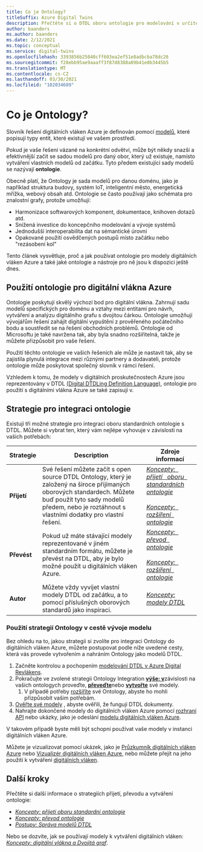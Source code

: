 ```yaml
---
title: Co je Ontology?
titleSuffix: Azure Digital Twins
description: Přečtěte si o DTDL oboru ontologie pro modelování v určité doméně
author: baanders
ms.author: baanders
ms.date: 2/12/2021
ms.topic: conceptual
ms.service: digital-twins
ms.openlocfilehash: 3393856b25040cff603ea2ef51e8adbcba78dc26
ms.sourcegitcommit: f28ebb95ae9aaaff3f87d8388a09b41e0b3445b5
ms.translationtype: MT
ms.contentlocale: cs-CZ
ms.lasthandoff: 03/30/2021
ms.locfileid: "102034689"
---
```

# <a name="what-is-an-ontology"></a>Co je Ontology? 

Slovník řešení digitálních vláken Azure je definován pomocí [modelů](concepts-models.md), které popisují typy entit, které existují ve vašem prostředí.

Pokud je vaše řešení vázané na konkrétní odvětví, může být někdy snazší a efektivnější začít se sadou modelů pro daný obor, který už existuje, namísto vytváření vlastních modelů od začátku. Tyto předem existující sady modelů se nazývají **ontologie**. 

Obecně platí, že Ontology je sada modelů pro danou doménu, jako je například struktura budovy, systém IoT, inteligentní město, energetická mřížka, webový obsah atd. Ontologie se často používají jako schémata pro znalostní grafy, protože umožňují:
* Harmonizace softwarových komponent, dokumentace, knihoven dotazů atd.
* Snížená investice do koncepčního modelování a vývoje systémů
* Jednodušší interoperabilita dat na sémantické úrovni
* Opakované použití osvědčených postupů místo začátku nebo "rezásobení kol"

Tento článek vysvětluje, proč a jak používat ontologie pro modely digitálních vláken Azure a také jaké ontologie a nástroje pro ně jsou k dispozici ještě dnes.

## <a name="using-ontologies-for-azure-digital-twins"></a>Použití ontologie pro digitální vlákna Azure

Ontologie poskytují skvělý výchozí bod pro digitální vlákna. Zahrnují sadu modelů specifických pro doménu a vztahy mezi entitami pro návrh, vytváření a analýzu digitálního grafu s dvojitou čárkou. Ontologie umožňují vývojářům řešení zahájit digitální vypuštění z prověřeného počátečního bodu a soustředit se na řešení obchodních problémů. Ontologie od Microsoftu je také navržena tak, aby byla snadno rozšiřitelná, takže je můžete přizpůsobit pro vaše řešení. 

Použití těchto ontologie ve vašich řešeních ale může je nastavit tak, aby se zajistila plynulá integrace mezi různými partnery a dodavateli, protože ontologie může poskytovat společný slovník v rámci řešení.

Vzhledem k tomu, že modely v digitálních proskutečnostech Azure jsou reprezentovány v DTDL [(Digital DTDLing Definition Language)](https://github.com/Azure/opendigitaltwins-dtdl/blob/master/DTDL/v2/dtdlv2.md), ontologie pro použití s digitálními vlákna Azure se také zapisují v. 

## <a name="strategies-for-integrating-ontologies"></a>Strategie pro integraci ontologie

Existují tři možné strategie pro integraci oboru standardních ontologie s DTDL. Můžete si vybrat ten, který vám nejlépe vyhovuje v závislosti na vašich potřebách:

| Strategie | Description | Zdroje informací |
| --- | --- | --- |
| **Přijetí** | Své řešení můžete začít s open source DTDL Ontology, který je založený na široce přijímaných oborových standardech. Můžete buď použít tyto sady modelů předem, nebo je roztáhnout s vlastními dodatky pro vlastní řešení. | [*Koncepty: &nbsp; přijetí &nbsp; oboru &nbsp; standardních ontologie*](concepts-ontologies-adopt.md)<br><br>[*Koncepty: &nbsp; rozšíření &nbsp; ontologie*](concepts-ontologies-extend.md) |
| **Převést** | Pokud už máte stávající modely reprezentované v jiném standardním formátu, můžete je převést na DTDL, aby je bylo možné použít u digitálních vláken Azure. | [*Koncepty: &nbsp; převod &nbsp; ontologie*](concepts-ontologies-convert.md)<br><br>[*Koncepty: &nbsp; rozšíření &nbsp; ontologie*](concepts-ontologies-extend.md) |
| **Autor** | Můžete vždy vyvíjet vlastní modely DTDL od začátku, a to pomocí příslušných oborových standardů jako inspiraci. | [*Koncepty: modely DTDL*](concepts-models.md) |

### <a name="using-ontology-strategies-in-a-model-development-path"></a>Použití strategií Ontology v cestě vývoje modelu

Bez ohledu na to, jakou strategii si zvolíte pro integraci Ontology do digitálních vláken Azure, můžete postupovat podle níže uvedené cesty, která vás provede vytvořením a nahráním Ontology jako modelů DTDL.

1. Začněte kontrolou a pochopením [modelování DTDL v Azure Digital Revlákens](concepts-models.md).
1. Pokračujte ve zvolené strategii Ontology Integration [**výše: v**](concepts-ontologies-adopt.md)závislosti na vašich ontologych proveďte, [**převeďte**](concepts-ontologies-convert.md)nebo [**vytvořte**](concepts-models.md) své modely.
    1. V případě potřeby [rozšíříte](concepts-ontologies-extend.md) své Ontology, abyste ho mohli přizpůsobit vašim potřebám.
1. [Ověřte své modely](how-to-parse-models.md) , abyste ověřili, že fungují DTDL dokumenty.
1. Nahrajte dokončené modely do digitálních vláken Azure pomocí [rozhraní API](how-to-manage-model.md#upload-models) nebo ukázky, jako je odeslání [modelu digitálních vláken Azure](https://github.com/Azure/opendigitaltwins-building-tools/tree/master/ModelUploader).

V takovém případě byste měli být schopni používat vaše modely v instanci digitálních vláken Azure. 

Můžete je vizualizovat pomocí ukázek, jako je [Průzkumník digitálních vláken Azure](/samples/azure-samples/digital-twins-explorer/digital-twins-explorer/) nebo [Vizualizér digitálních vláken Azure](https://github.com/Azure/opendigitaltwins-building-tools/tree/master/AdtModelVisualizer), nebo můžete přejít na jeho použití k vytváření [digitálních vláken](concepts-twins-graph.md).

## <a name="next-steps"></a>Další kroky

Přečtěte si další informace o strategiích přijetí, převodu a vytváření ontologie:
* [*Koncepty: přijetí oboru standardní ontologie*](concepts-ontologies-adopt.md)
* [*Koncepty: převod ontologie*](concepts-ontologies-convert.md)
* [*Postupy: Správa modelů DTDL*](how-to-manage-model.md)

Nebo se dozvíte, jak se používají modely k vytváření digitálních vláken: [*Koncepty: digitální vlákna a Dvojitá graf*](concepts-twins-graph.md).